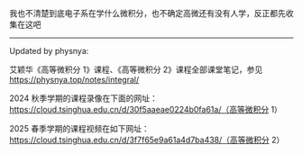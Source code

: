 我也不清楚到底电子系在学什么微积分，也不确定高微还有没有人学，反正都先收集在这吧

---

Updated by physnya: 

艾颖华《高等微积分 1》课程、《高等微积分 2》课程全部课堂笔记，参见 https://physnya.top/notes/integral/

2024 秋季学期的课程录像在下面的网址：https://cloud.tsinghua.edu.cn/d/30f5aaeae0224b0fa61a/（高等微积分 1）

2025 春季学期的课程视频在如下网址：https://cloud.tsinghua.edu.cn/d/3f7f65e9a61a4d7ba438/（高等微积分 2）